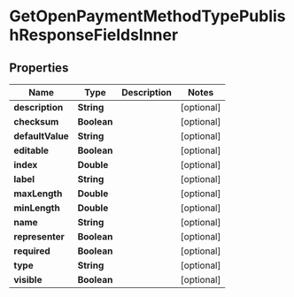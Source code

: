 

# GetOpenPaymentMethodTypePublishResponseFieldsInner


## Properties

| Name | Type | Description | Notes |
|------------ | ------------- | ------------- | -------------|
|**description** | **String** |  |  [optional] |
|**checksum** | **Boolean** |  |  [optional] |
|**defaultValue** | **String** |  |  [optional] |
|**editable** | **Boolean** |  |  [optional] |
|**index** | **Double** |  |  [optional] |
|**label** | **String** |  |  [optional] |
|**maxLength** | **Double** |  |  [optional] |
|**minLength** | **Double** |  |  [optional] |
|**name** | **String** |  |  [optional] |
|**representer** | **Boolean** |  |  [optional] |
|**required** | **Boolean** |  |  [optional] |
|**type** | **String** |  |  [optional] |
|**visible** | **Boolean** |  |  [optional] |



